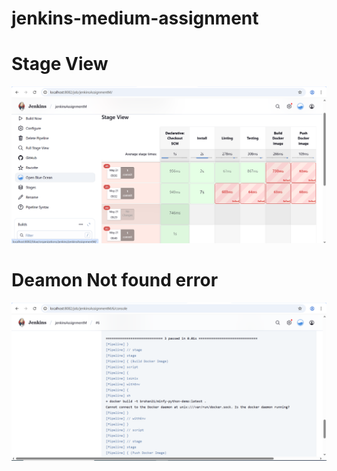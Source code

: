 # jenkins-medium-assignment

<h1> Stage View </h1>

![alt text](image.png)

<h1> Deamon Not found error </h1>

![alt text](image-1.png)
